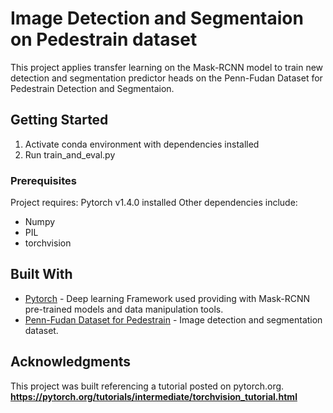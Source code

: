 # Image Detection and Segmentaion on Pedestrain dataset

This project applies transfer learning on the Mask-RCNN model to train new detection and segmentation predictor heads on the Penn-Fudan Dataset for Pedestrain Detection and Segmentaion.

## Getting Started

1. Activate conda environment with dependencies installed
2. Run train_and_eval.py

### Prerequisites

Project requires: Pytorch v1.4.0 installed
Other dependencies include:
- Numpy
- PIL
- torchvision

## Built With

* [Pytorch](https://pytorch.org/) - Deep learning Framework used providing with Mask-RCNN pre-trained models and data manipulation tools.
* [Penn-Fudan Dataset for Pedestrain](https://www.cis.upenn.edu/~jshi/ped_html/) - Image detection and segmentation dataset.

## Acknowledgments

This project was built referencing a tutorial posted on pytorch.org. 
**https://pytorch.org/tutorials/intermediate/torchvision_tutorial.html**
